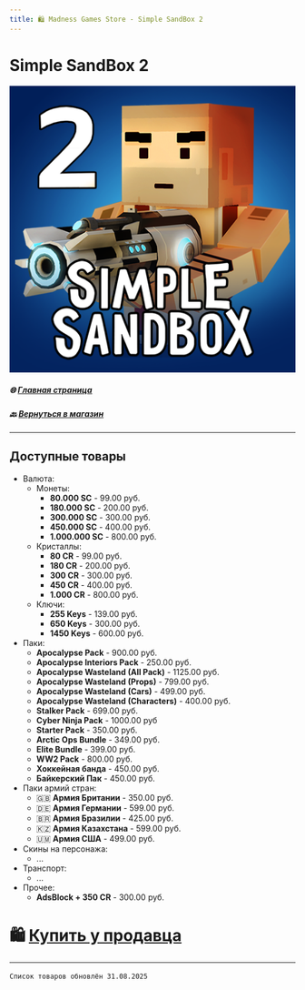 ```yaml
---
title: 🛍️ Madness Games Store - Simple SandBox 2
---
```


# Simple SandBox 2

![MGSssb2malogo](https://github.com/GamzeeChert/gamzeechert.github.io/blob/main/_madnessgamesstore%2F_pictures%2FMGSssb2logo.png?raw=true)

##### 🌐 [Главная страница](./index.md)
##### 🔙 [Вернуться в магазин](./MGSMain.md)

- - - - -

## Доступные товары

 - Валюта:
   - Монеты:
     - **80.000 SC** - 99.00 руб.
     - **180.000 SC** - 200.00 руб.
     - **300.000 SC** - 300.00 руб.
     - **450.000 SC** - 400.00 руб.
     - **1.000.000 SC** - 800.00 руб.
   - Кристаллы:
     - **80 CR** - 99.00 руб.
     - **180 CR** - 200.00 руб.
     - **300 CR** - 300.00 руб.
     - **450 CR** - 400.00 руб.
     - **1.000 CR** - 800.00 руб.
   - Ключи:
     - **255 Keys** - 139.00 руб.
     - **650 Keys** - 300.00 руб.
     - **1450 Keys** - 600.00 руб.
 - Паки:
   - **Apocalypse Pack** - 900.00 руб.
   - **Apocalypse Interiors Pack** - 250.00 руб.
   - **Apocalypse Wasteland (All Pack)** - 1125.00 руб.
   - **Apocalypse Wasteland (Props)** - 799.00 руб.
   - **Apocalypse Wasteland (Cars)** - 499.00 руб.
   - **Apocalypse Wasteland (Characters)** - 400.00 руб.
   - **Stalker Pack** - 699.00 руб.
   - **Cyber Ninja Pack** - 1000.00 руб 
   - **Starter Pack** - 350.00 руб.
   - **Arctic Ops Bundle** - 349.00 руб.
   - **Elite Bundle** - 399.00 руб.
   - **WW2 Pack** - 800.00 руб.
   - **Хоккейная банда** - 450.00 руб.
   - **Байкерский Пак** - 450.00 руб.
 - Паки армий стран:
   - 🇬🇧 **Армия Британии** - 350.00 руб.
   - 🇩🇪 **Армия Германии** - 599.00 руб.
   - 🇧🇷 **Армия Бразилии** - 425.00 руб.
   - 🇰🇿 **Армия Казахстана** - 599.00 руб.
   - 🇺🇲 **Армия США** - 499.00 руб.
 - Скины на персонажа:
   - ...
 - Транспорт:
   - ...
 - Прочее:
   - **AdsBlock + 350 CR** - 300.00 руб.

# 🛍️ [Купить у продавца](https://t.me/m/SvEAzEGNYWUy)

- - - - -

`Список товаров обновлён 31.08.2025`